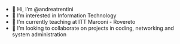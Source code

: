 - 👋 Hi, I’m @andreatrentini
- 👀 I’m interested in Information Technology
- 🌱 I’m currently teaching at ITT Marconi - Rovereto
- 💞️ I’m looking to collaborate on projects in coding, networking and system administration

<!---
andreatrentini/andreatrentini is a ✨ special ✨ repository because its `README.md` (this file) appears on your GitHub profile.
You can click the Preview link to take a look at your changes.
--->
